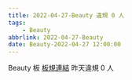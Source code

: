 ```yaml
---
title: 2022-04-27-Beauty 違規 0 人
tags:
    - Beauty
abbrlink: 2022-04-27-Beauty
date: Beauty-2022-04-27 12:00:00
---
```

Beauty 板 [板規連結](https://www.ptt.cc/bbs/Beauty/M.1630069980.A.84B.html)
昨天違規 0 人
